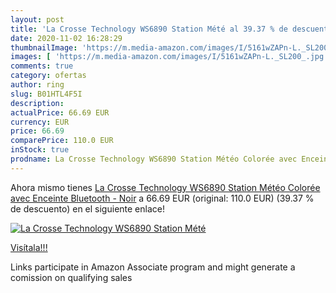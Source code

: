 ```yaml
---
layout: post
title: 'La Crosse Technology WS6890 Station Mété al 39.37 % de descuento'
date: 2020-11-02 16:28:29
thumbnailImage: 'https://m.media-amazon.com/images/I/5161wZAPn-L._SL200_.jpg'
images: [ 'https://m.media-amazon.com/images/I/5161wZAPn-L._SL200_.jpg' ]
comments: true
category: ofertas
author: ring
slug: B01HTL4F5I
description:
actualPrice: 66.69 EUR
currency: EUR
price: 66.69
comparePrice: 110.0 EUR
inStock: true
prodname: La Crosse Technology WS6890 Station Météo Colorée avec Enceinte Bluetooth - Noir
---
```


Ahora mismo tienes [La Crosse Technology WS6890 Station Météo Colorée avec Enceinte Bluetooth - Noir](https://www.amazon.fr/dp/B01HTL4F5I/?tag=tolees0d-21) a 66.69 EUR (original: 110.0 EUR) (39.37 %  de descuento) en el siguiente enlace!

[![La Crosse Technology WS6890 Station Mété](https://m.media-amazon.com/images/I/5161wZAPn-L._SL200_.jpg)](https://www.amazon.fr/dp/B01HTL4F5I/?tag=tolees0d-21)

[Visítala!!!](https://www.amazon.fr/dp/B01HTL4F5I/?tag=tolees0d-21)

Links participate in Amazon Associate program and might generate a comission on qualifying sales
